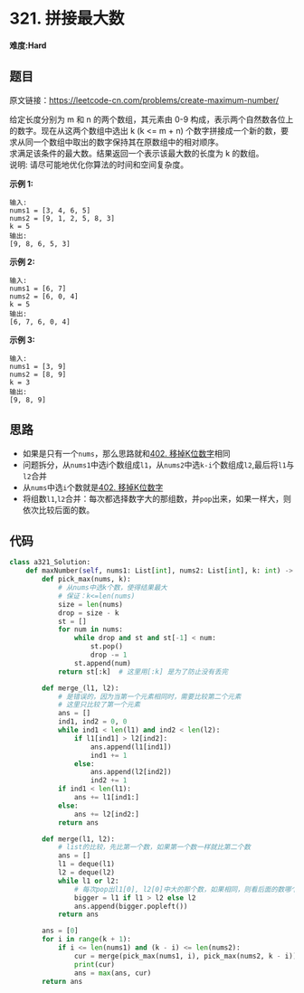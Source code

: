 # 321. 拼接最大数
**难度:Hard**
## 题目
原文链接：https://leetcode-cn.com/problems/create-maximum-number/

给定长度分别为 m 和 n 的两个数组，其元素由 0-9 构成，表示两个自然数各位上的数字。现在从这两个数组中选出 k (k <= m + n) 个数字拼接成一个新的数，要求从同一个数组中取出的数字保持其在原数组中的相对顺序。  
求满足该条件的最大数。结果返回一个表示该最大数的长度为 k 的数组。  
说明: 请尽可能地优化你算法的时间和空间复杂度。

**示例 1:**
```
输入:
nums1 = [3, 4, 6, 5]
nums2 = [9, 1, 2, 5, 8, 3]
k = 5
输出:
[9, 8, 6, 5, 3]
```
**示例 2:**
```
输入:
nums1 = [6, 7]
nums2 = [6, 0, 4]
k = 5
输出:
[6, 7, 6, 0, 4]
```
**示例 3:**
```
输入:
nums1 = [3, 9]
nums2 = [8, 9]
k = 3
输出:
[9, 8, 9]
```

## 思路
* 如果是只有一个`nums`，那么思路就和[402. 移掉K位数字](https://github.com/czzbb/leetcode-python/blob/master/code/0402-%E7%A7%BB%E6%8E%89K%E4%BD%8D%E6%95%B0%E5%AD%97.md)相同
* 问题拆分，从`nums1`中选i个数组成`l1`，从`nums2`中选`k-i`个数组成`l2`,最后将`l1`与`l2`合并
* 从`nums`中选`i`个数就是[402. 移掉K位数字](https://github.com/czzbb/leetcode-python/blob/master/code/0402-%E7%A7%BB%E6%8E%89K%E4%BD%8D%E6%95%B0%E5%AD%97.md)
* 将组数`l1`,`l2`合并：每次都选择数字大的那组数，并`pop`出来，如果一样大，则依次比较后面的数。

## 代码
```python
class a321_Solution:
    def maxNumber(self, nums1: List[int], nums2: List[int], k: int) -> List[int]:
        def pick_max(nums, k):
            # 从nums中选k个数，使得结果最大
            # 保证：k<=len(nums)
            size = len(nums)
            drop = size - k
            st = []
            for num in nums:
                while drop and st and st[-1] < num:
                    st.pop()
                    drop -= 1
                st.append(num)
            return st[:k]  # 这里用[:k] 是为了防止没有丢完

        def merge_(l1, l2):
            # 是错误的，因为当第一个元素相同时，需要比较第二个元素
            # 这里只比较了第一个元素
            ans = []
            ind1, ind2 = 0, 0
            while ind1 < len(l1) and ind2 < len(l2):
                if l1[ind1] > l2[ind2]:
                    ans.append(l1[ind1])
                    ind1 += 1
                else:
                    ans.append(l2[ind2])
                    ind2 += 1
            if ind1 < len(l1):
                ans += l1[ind1:]
            else:
                ans += l2[ind2:]
            return ans

        def merge(l1, l2):
            # list的比较，先比第一个数，如果第一个数一样就比第二个数
            ans = []
            l1 = deque(l1)
            l2 = deque(l2)
            while l1 or l2:
                # 每次pop出l1[0], l2[0]中大的那个数，如果相同，则看后面的数哪个先更大
                bigger = l1 if l1 > l2 else l2
                ans.append(bigger.popleft())
            return ans

        ans = [0]
        for i in range(k + 1):
            if i <= len(nums1) and (k - i) <= len(nums2):
                cur = merge(pick_max(nums1, i), pick_max(nums2, k - i))
                print(cur)
                ans = max(ans, cur)
        return ans
```
